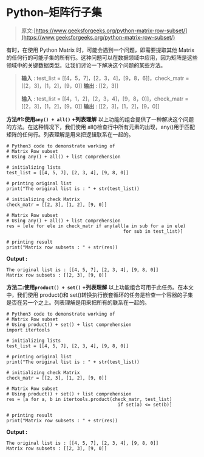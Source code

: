 # Python–矩阵行子集

> 原文:[https://www.geeksforgeeks.org/python-matrix-row-subset/](https://www.geeksforgeeks.org/python-matrix-row-subset/)

有时，在使用 Python Matrix 时，可能会遇到一个问题，即需要提取其他 Matrix 的任何行的可能子集的所有行。这种问题可以在数据领域中应用，因为矩阵是这些领域中的关键数据类型。让我们讨论一下解决这个问题的某些方法。

> **输入** : test_list = [[4，5，7]，[2，3，4]，[9，8，6]]，check_matr = [[2，3]，[1，2]，[9，0]]
> **输出** : [[2，3]]
> 
> **输入** : test_list = [[4，1，2]，[2，3，4]，[9，8，0]]，check_matr = [[2，3]，[1，2]，[9，0]]
> **输出** : [[2，3]，[1，2]，[9，0]]

**方法#1:使用`any() + all()` +列表理解**
以上功能的组合提供了一种解决这个问题的方法。在这种情况下，我们使用 all()检查行中所有元素的出现，any()用于匹配矩阵的任何行。列表理解是用来把逻辑联系在一起的。

```
# Python3 code to demonstrate working of 
# Matrix Row subset
# Using any() + all() + list comprehension

# initializing lists
test_list = [[4, 5, 7], [2, 3, 4], [9, 8, 0]]

# printing original list
print("The original list is : " + str(test_list))

# initializing check Matrix
check_matr = [[2, 3], [1, 2], [9, 0]]

# Matrix Row subset
# Using any() + all() + list comprehension
res = [ele for ele in check_matr if any(all(a in sub for a in ele)
                                           for sub in test_list)]

# printing result 
print("Matrix row subsets : " + str(res)) 
```

**Output :**

```
The original list is : [[4, 5, 7], [2, 3, 4], [9, 8, 0]]
Matrix row subsets : [[2, 3], [9, 0]]

```

**方法二:使用`product() + set()` +列表理解**
以上功能组合可用于此任务。在本文中，我们使用 product()和 set()转换执行嵌套循环的任务是检查一个容器的子集是否在另一个之上。列表理解是用来把所有的联系在一起的。

```
# Python3 code to demonstrate working of 
# Matrix Row subset
# Using product() + set() + list comprehension
import itertools

# initializing lists
test_list = [[4, 5, 7], [2, 3, 4], [9, 8, 0]]

# printing original list
print("The original list is : " + str(test_list))

# initializing check Matrix
check_matr = [[2, 3], [1, 2], [9, 0]]

# Matrix Row subset
# Using product() + set() + list comprehension
res = [a for a, b in itertools.product(check_matr, test_list)
                                         if set(a) <= set(b)]

# printing result 
print("Matrix row subsets : " + str(res)) 
```

**Output :**

```
The original list is : [[4, 5, 7], [2, 3, 4], [9, 8, 0]]
Matrix row subsets : [[2, 3], [9, 0]]

```